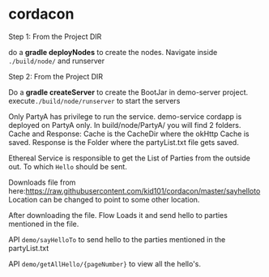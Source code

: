 # cordacon

Step 1: From the Project DIR

do a **gradle deployNodes** to create the nodes. Navigate inside `./build/node/` and runserver

Step 2: From the Project DIR

Do a **gradle createServer** to create the BootJar in demo-server project. execute`./build/node/runserver` to start the servers

Only PartyA has privilege to run the service. demo-service cordapp is deployed on PartyA only.
In build/node/PartyA/ you will find 2 folders. Cache and Response:
Cache is the CacheDir where the okHttp Cache is saved. Response is the Folder where the partyList.txt file gets saved. 

Ethereal Service is responsible to get the List of Parties from the outside out. To which `Hello` should be sent.

Downloads file from here:https://raw.githubusercontent.com/kid101/cordacon/master/sayhelloto
Location can be changed to point to some other location.

After downloading the file. Flow Loads it and send hello to parties mentioned in the file.

API `demo/sayHelloTo` to send hello to the parties mentioned in the partyList.txt

API `demo/getAllHello/{pageNumber}` to view all the hello's.
